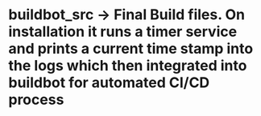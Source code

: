 # buildbot_src -> Final Build files. On installation it runs a timer service and prints a current time stamp into the logs which then integrated into buildbot for automated CI/CD process
